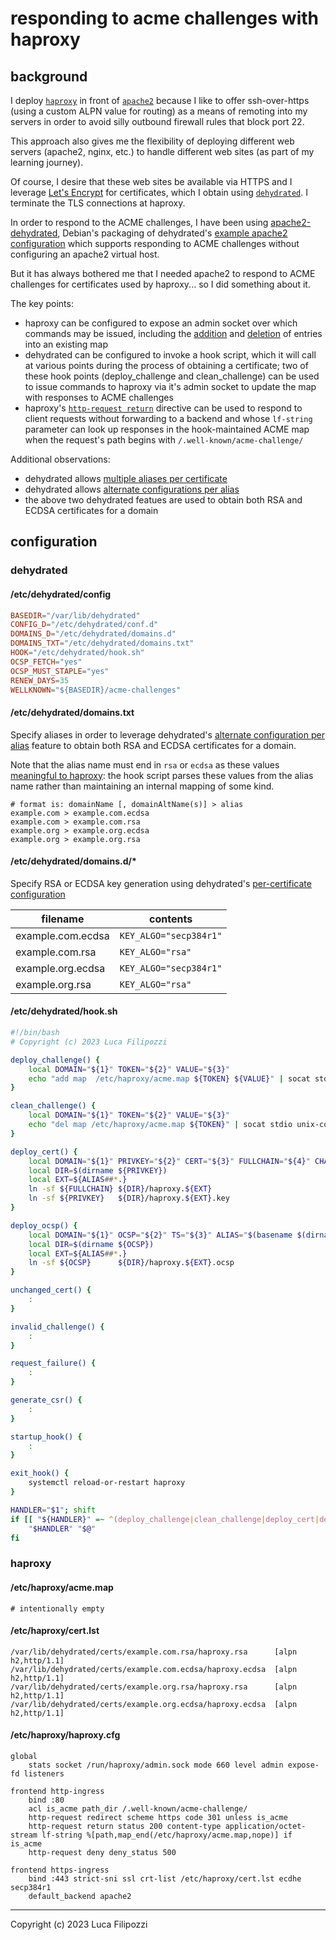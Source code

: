 # responding to acme challenges with haproxy

## background

I deploy [`haproxy`](https://github.com/haproxy/haproxy) in front of [`apache2`](https://github.com/apache/httpd) because I like to offer ssh-over-https (using a custom ALPN value for routing) as a means of remoting into my servers in order to avoid silly outbound firewall rules that block port 22.

This approach also gives me the flexibility of deploying different web servers (apache2, nginx, etc.) to handle different web sites (as part of my learning journey).

Of course, I desire that these web sites be available via HTTPS and I leverage [Let's Encrypt](https://letsencrypt.org/) for certificates, which I obtain using [`dehydrated`](https://github.com/dehydrated-io/dehydrated). I terminate the TLS connections at haproxy.

In order to respond to the ACME challenges, I have been using [apache2-dehydrated](https://packages.debian.org/bullseye/dehydrated-apache2), Debian's packaging of dehydrated's [example apache2 configuration](https://github.com/dehydrated-io/dehydrated/blob/5c1551e946456f534cf46b6ebabe4353bf0b0530/docs/wellknown.md#apache-example-config) which supports responding to ACME challenges without configuring an apache2 virtual host.

But it has always bothered me that I needed apache2 to respond to ACME challenges for certificates used by haproxy... so I did something about it.

The key points:

* haproxy can be configured to expose an admin socket over which commands may be issued, including the [addition](http://docs.haproxy.org/2.6/management.html#add%20map) and [deletion](http://docs.haproxy.org/2.6/management.html#del%20map) of entries into an existing map
* dehydrated can be configured to invoke a hook script, which it will call at various points during the process of obtaining a certificate; two of these hook points (deploy_challenge and clean_challenge) can be used to issue commands to haproxy via it's admin socket to update the map with responses to ACME challenges
* haproxy's [`http-request return`](http://docs.haproxy.org/2.6/configuration.html#http-request%20return) directive can be used to respond to client requests without forwarding to a backend and whose `lf-string` parameter can look up responses in the hook-maintained ACME map when the request's path begins with `/.well-known/acme-challenge/`

Additional observations:
* dehydrated allows [multiple aliases per certificate](https://github.com/dehydrated-io/dehydrated/blob/master/docs/domains_txt.md#aliases)
* dehydrated allows [alternate configurations per alias](https://github.com/dehydrated-io/dehydrated/blob/master/docs/per-certificate-config.md)
* the above two dehydrated featues are used to obtain both RSA and ECDSA certificates for a domain

## configuration

### dehydrated

#### /etc/dehydrated/config

```toml
BASEDIR="/var/lib/dehydrated"
CONFIG_D="/etc/dehydrated/conf.d"
DOMAINS_D="/etc/dehydrated/domains.d"
DOMAINS_TXT="/etc/dehydrated/domains.txt"
HOOK="/etc/dehydrated/hook.sh"
OCSP_FETCH="yes"
OCSP_MUST_STAPLE="yes"
RENEW_DAYS=35
WELLKNOWN="${BASEDIR}/acme-challenges"
```

#### /etc/dehydrated/domains.txt

Specify aliases in order to leverage dehydrated's [alternate configuration per alias](https://github.com/dehydrated-io/dehydrated/blob/master/docs/per-certificate-config.md) feature to obtain both RSA and ECDSA certificates for a domain.

Note that the alias name must end in `rsa` or `ecdsa` as these values [meaningful to haproxy](http://docs.haproxy.org/2.6/configuration.html#3.1-ssl-load-extra-files): the hook script parses these values from the alias name rather than maintaining an internal mapping of some kind.

```text
# format is: domainName [, domainAltName(s)] > alias
example.com > example.com.ecdsa
example.com > example.com.rsa
example.org > example.org.ecdsa
example.org > example.org.rsa
```

#### /etc/dehydrated/domains.d/*

Specify RSA or ECDSA key generation using dehydrated's [per-certificate configuration](https://github.com/dehydrated-io/dehydrated/blob/master/docs/per-certificate-config.md)

| filename          | contents               |
| ----------------- | ---------------------- |
| example.com.ecdsa | `KEY_ALGO="secp384r1"` |
| example.com.rsa   | `KEY_ALGO="rsa"`       |
| example.org.ecdsa | `KEY_ALGO="secp384r1"` |
| example.org.rsa   | `KEY_ALGO="rsa"`       |

#### /etc/dehydrated/hook.sh

```bash
#!/bin/bash
# Copyright (c) 2023 Luca Filipozzi

deploy_challenge() {
    local DOMAIN="${1}" TOKEN="${2}" VALUE="${3}"
    echo "add map  /etc/haproxy/acme.map ${TOKEN} ${VALUE}" | socat stdio unix-connect:/run/haproxy/admin.sock
}

clean_challenge() {
    local DOMAIN="${1}" TOKEN="${2}" VALUE="${3}"
    echo "del map /etc/haproxy/acme.map ${TOKEN}" | socat stdio unix-connect:/run/haproxy/admin.sock
}

deploy_cert() {
    local DOMAIN="${1}" PRIVKEY="${2}" CERT="${3}" FULLCHAIN="${4}" CHAIN="${5}" TS="${6}" ALIAS="$(basename $(dirname ${2}))"
    local DIR=$(dirname ${PRIVKEY})
    local EXT=${ALIAS##*.}
    ln -sf ${FULLCHAIN} ${DIR}/haproxy.${EXT}
    ln -sf ${PRIVKEY}   ${DIR}/haproxy.${EXT}.key
}

deploy_ocsp() {
    local DOMAIN="${1}" OCSP="${2}" TS="${3}" ALIAS="$(basename $(dirname ${2}))"
    local DIR=$(dirname ${OCSP})
    local EXT=${ALIAS##*.}
    ln -sf ${OCSP}      ${DIR}/haproxy.${EXT}.ocsp
}

unchanged_cert() {
    :
}

invalid_challenge() {
    :
}

request_failure() {
    :
}

generate_csr() {
    :
}

startup_hook() {
    :
}

exit_hook() {
    systemctl reload-or-restart haproxy
}

HANDLER="$1"; shift
if [[ "${HANDLER}" =~ ^(deploy_challenge|clean_challenge|deploy_cert|deploy_ocsp|unchanged_cert|invalid_challenge|request_failure|generate_csr|startup_hook|exit_hook)$ ]]; then
    "$HANDLER" "$@"
fi
```

### haproxy

#### /etc/haproxy/acme.map

```plaintext
# intentionally empty
```

#### /etc/haproxy/cert.lst

```plaintext
/var/lib/dehydrated/certs/example.com.rsa/haproxy.rsa      [alpn h2,http/1.1]
/var/lib/dehydrated/certs/example.com.ecdsa/haproxy.ecdsa  [alpn h2,http/1.1]
/var/lib/dehydrated/certs/example.org.rsa/haproxy.rsa      [alpn h2,http/1.1]
/var/lib/dehydrated/certs/example.org.ecdsa/haproxy.ecdsa  [alpn h2,http/1.1]
```

#### /etc/haproxy/haproxy.cfg

```haproxy
global
    stats socket /run/haproxy/admin.sock mode 660 level admin expose-fd listeners

frontend http-ingress
    bind :80
    acl is_acme path_dir /.well-known/acme-challenge/
    http-request redirect scheme https code 301 unless is_acme
    http-request return status 200 content-type application/octet-stream lf-string %[path,map_end(/etc/haproxy/acme.map,nope)] if is_acme
    http-request deny deny_status 500
    
frontend https-ingress
    bind :443 strict-sni ssl crt-list /etc/haproxy/cert.lst ecdhe secp384r1
    default_backend apache2
```

---
Copyright (c) 2023 Luca Filipozzi

